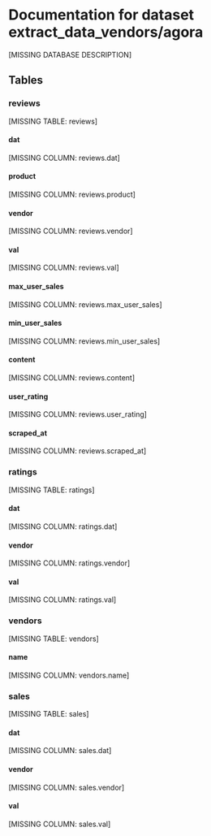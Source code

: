 # Documentation for dataset extract_data_vendors/agora

[MISSING DATABASE DESCRIPTION]

## Tables

### reviews

[MISSING TABLE: reviews]

####       dat

[MISSING COLUMN: reviews.dat]

####       product

[MISSING COLUMN: reviews.product]

####       vendor

[MISSING COLUMN: reviews.vendor]

####       val

[MISSING COLUMN: reviews.val]

####       max_user_sales

[MISSING COLUMN: reviews.max_user_sales]

####       min_user_sales

[MISSING COLUMN: reviews.min_user_sales]

####       content

[MISSING COLUMN: reviews.content]

####       user_rating

[MISSING COLUMN: reviews.user_rating]

####       scraped_at

[MISSING COLUMN: reviews.scraped_at]

### ratings

[MISSING TABLE: ratings]

####       dat

[MISSING COLUMN: ratings.dat]

####       vendor

[MISSING COLUMN: ratings.vendor]

####       val

[MISSING COLUMN: ratings.val]

### vendors

[MISSING TABLE: vendors]

####       name

[MISSING COLUMN: vendors.name]

### sales

[MISSING TABLE: sales]

####       dat

[MISSING COLUMN: sales.dat]

####       vendor

[MISSING COLUMN: sales.vendor]

####       val

[MISSING COLUMN: sales.val]

